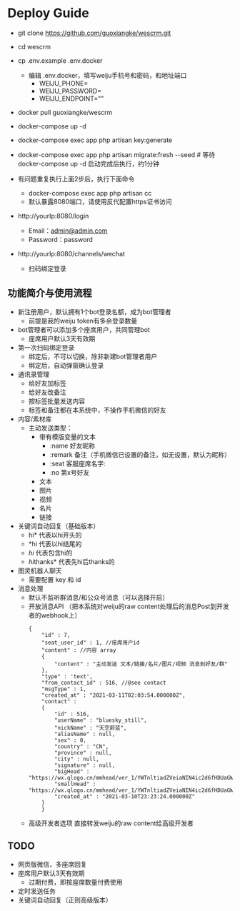 # Deploy Guide

- git clone https://github.com/guoxiangke/wescrm.git
- cd wescrm
- cp .env.example .env.docker
    - 编辑 .env.docker，填写weiju手机号和密码，和地址端口
        - WEIJU_PHONE=
        - WEIJU_PASSWORD=
        - WEIJU_ENDPOINT=""
- docker pull guoxiangke/wescrm
- docker-compose up -d
- docker-compose exec app php artisan key:generate
- docker-compose exec app php artisan migrate:fresh --seed  # 等待 docker-compose up -d 启动完成后执行，约1分钟

- 有问题重复执行上面2步后，执行下面命令
    - docker-compose exec app php artisan cc
    - 默认暴露8080端口，请使用反代配置https证书访问

- http://yourIp:8080/login
    - Email：admin@admin.com 
    - Password：password

- http://yourIp:8080/channels/wechat
    - 扫码绑定登录


## 功能简介与使用流程

- 新注册用户，默认拥有1个bot登录名额，成为bot管理者
    - 前提是我的weiju token有多余登录数量
- bot管理者可以添加多个座席用户，共同管理bot
    - 座席用户默认3天有效期
- 第一次扫码绑定登录
    - 绑定后，不可以切换，除非新建bot管理者用户
    - 绑定后，自动弹窗确认登录
- 通讯录管理
    - 给好友加标签
    - 给好友改备注
    - 按标签批量发送内容
    - 标签和备注都在本系统中，不操作手机微信的好友
- 内容/素材库
    - 主动发送类型：
        - 带有模版变量的文本
            - :name 好友昵称  
            - :remark 备注（手机微信已设置的备注，如无设置，默认为昵称）
            - :seat 客服座席名字: 
            - :no 第x号好友
        - 文本
        - 图片
        - 视频
        - 名片
        - 链接
- 关键词自动回复（基础版本）
    - hi* 代表以hi开头的
    - *hi   代表以hi结尾的
    - *hi* 代表包含hi的
    - *hi*thanks* 代表先hi后thanks的
- 图灵机器人聊天
    - 需要配置 key 和 id
- 消息处理
    - 默认不监听群消息/和公众号消息（可以选择开启）
    - 开放消息API （把本系统对weiju的raw content处理后的消息Post到开发者的webhook上）
        ```
        {
            "id" : 7,
            "seat_user_id" : 1, //座席用户id
            "content" : //内容 array
            {
                "content" : "主动发送 文本/链接/名片/图片/视频 消息到好友/群"
            },
            "type" : 'text', 
            "from_contact_id" : 516, //@see contact
            "msgType" : 1,
            "created_at" : "2021-03-11T02:03:54.000000Z",
            "contact" :
            {
                "id" : 516,
                "userName" : "bluesky_still",
                "nickName" : "天空蔚蓝",
                "aliasName" : null,
                "sex" : 0,
                "country" : "CN",
                "province" : null,
                "city" : null,
                "signature" : null,
                "bigHead" : "https://wx.qlogo.cn/mmhead/ver_1/YWTnltiadZVeiaNIN4ic2d6fHDUaGWh2GDicc8E4bTic3UBp6iaBRibPQica3U3SpDfXW2YjeibhSVTUEY5373dwuJEb1SQ/0",
                "smallHead" : "https://wx.qlogo.cn/mmhead/ver_1/YWTnltiadZVeiaNIN4ic2d6fHDUaGWh2GDicc8E4bTic3UBp6iaBRibPQica3U3SpDfXW2YjeibhSVTUEY5373dwuJEb1SQ/132",
                "created_at" : "2021-03-10T23:23:24.000000Z"
            }
            }
        ```
    - 高级开发者选项 直接转发weiju的raw content给高级开发者
## TODO

- 网页版微信，多座席回复
- 座席用户默认3天有效期
    - 过期付费，即按座席数量付费使用
- 定时发送任务
- 关键词自动回复（正则高级版本）